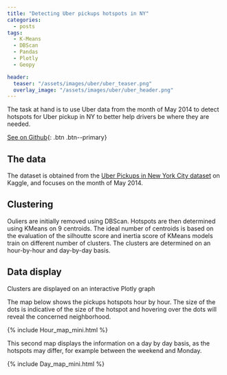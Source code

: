 ```yaml
---
title: "Detecting Uber pickups hotspots in NY"
categories:
  - posts
tags:
  - K-Means
  - DBScan
  - Pandas
  - Plotly
  - Geopy

header:
  teaser: "/assets/images/uber/uber_teaser.png"
  overlay_image: "/assets/images/uber/uber_header.png"
---
```


The task at hand is to use Uber data from the month of May 2014 to detect hotspots for Uber pickup in NY to better help drivers be where they are needed.

[See on Github](https://github.com/HelenaCanever/Hotspot-detection-with-ML){: .btn .btn--primary}

## The data

The dataset is obtained from the [Uber Pickups in New York City dataset](https://www.kaggle.com/datasets/fivethirtyeight/uber-pickups-in-new-york-city) on Kaggle, and focuses on the month of May 2014.


## Clustering
Ouliers are initially removed using DBScan. Hotspots are then determined using KMeans on 9 centroids.
The ideal number of centroids is based on the evaluation of the silhoutte score and inertia score of KMeans models train on different number of clusters.
The clusters are determined on an hour-by-hour and day-by-day basis.

## Data display
Clusters are displayed on an interactive Plotly graph

The map below shows the pickups hotspots hour by hour. The size of the dots is indicative of the size of the hotspot and hovering over the dots will reveal the concerned neighborhood.

{% include Hour_map_mini.html %}

This second map displays the information on a day by day basis, as the hotspots may differ, for example between the weekend and Monday.

{% include Day_map_mini.html %}




